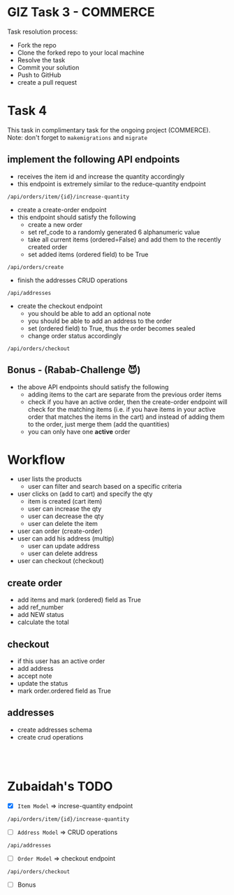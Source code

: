 # GIZ Task 3 - COMMERCE

Task resolution process:

* Fork the repo
* Clone the forked repo to your local machine
* Resolve the task
* Commit your solution
* Push to GitHub
* create a pull request

# Task 4

This task in complimentary task for the ongoing project (COMMERCE).
Note: don't forget to `makemigrations` and `migrate`

## implement the following API endpoints

* receives the item id and increase the quantity accordingly
* this endpoint is extremely similar to the reduce-quantity endpoint

```http request
/api/orders/item/{id}/increase-quantity
```

* create a create-order endpoint
* this endpoint should satisfy the following
  * create a new order
  * set ref_code to a randomly generated 6 alphanumeric value
  * take all current items (ordered=False) and add them to the recently created order
  * set added items (ordered field) to be True

```http request
/api/orders/create
```

* finish the addresses CRUD operations

```http request
/api/addresses
```

* create the checkout endpoint
  * you should be able to add an optional note
  * you should be able to add an address to the order
  * set (ordered field) to True, thus the order becomes sealed
  * change order status accordingly

```http request
/api/orders/checkout
```

## Bonus - (Rabab-Challenge 😈)

* the above API endpoints should satisfy the following
  * adding items to the cart are separate from the previous order items
  * check if you have an active order, then the create-order endpoint will check for the matching items (i.e. if you have items in your active order that matches the items in the cart) and instead of adding them to the order, just merge them (add the quantities)
  * you can only have one **active** order

# Workflow

* user lists the products
  * user can filter and search based on a specific criteria
* user clicks on (add to cart) and specify the qty
  * item is created (cart item)
  * user can increase the qty
  * user can decrease the qty
  * user can delete the item
* user can order (create-order)
* user can add his address (multip)
  * user can update address
  * user can delete address
* user can checkout (checkout)

## create order

* add items and mark (ordered) field as True
* add ref_number
* add NEW status
* calculate the total

## checkout

* if this user has an active order
* add address
* accept note
* update the status
* mark order.ordered field as True

## addresses

* create addresses schema
* create crud operations

<br/>
<br/>

# Zubaidah's TODO

* [x] `Item Model` =>  increse-quantity endpoint

```http request
/api/orders/item/{id}/increase-quantity
```

* [ ] `Address Model` => CRUD operations

```http request
/api/addresses
```

* [ ] `Order Model` => checkout endpoint

```http request
/api/orders/checkout
```

* [ ] Bonus
